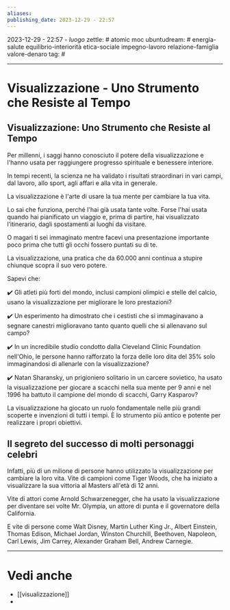 ```yaml
---
aliases: 
publishing_date: 2023-12-29 - 22:57
---
```

2023-12-29 - 22:57 - *luogo*
zettle: # atomic moc
ubuntudream: # energia-salute equilibrio-interiorità etica-sociale impegno-lavoro relazione-famiglia valore-denaro 
tag: #

---
# Visualizzazione - Uno Strumento che Resiste al Tempo



## Visualizzazione: Uno Strumento che Resiste al Tempo

Per millenni, i saggi hanno conosciuto il potere della visualizzazione e l'hanno usata per raggiungere progresso spirituale e benessere interiore. 

In tempi recenti, la scienza ne ha validato i risultati straordinari in vari campi, dal lavoro, allo sport, agli affari e alla vita in generale.  

La visualizzazione è l'arte di usare la tua mente per cambiare la tua vita.

Lo sai che funziona, perché l'hai già usata tante volte. Forse l'hai usata quando hai pianificato un viaggio e, prima di partire, hai visualizzato l’itinerario, dagli spostamenti ai luoghi da visitare.

O magari ti sei immaginato mentre facevi una presentazione importante poco prima che tutti gli occhi fossero puntati su di te.


La visualizzazione, una pratica che da 60.000 anni continua a stupire chiunque scopra il suo vero potere.

Sapevi che:

✔️ Gli atleti più forti del mondo, inclusi campioni olimpici e stelle del calcio, usano la visualizzazione per migliorare le loro prestazioni?

✔️ Un esperimento ha dimostrato che i cestisti che si immaginavano a segnare canestri miglioravano tanto quanto quelli che si allenavano sul campo?
 
✔️  In un incredibile studio condotto dalla Cleveland Clinic Foundation nell'Ohio, le persone hanno rafforzato la forza delle loro dita del 35% solo immaginandosi di allenarle con la visualizzazione?

✔️ Natan Sharansky, un prigioniero solitario in un carcere sovietico, ha usato la visualizzazione per giocare a scacchi nella sua mente per 9 anni e nel 1996 ha battuto il campione del mondo di scacchi, Garry Kasparov?

La visualizzazione ha giocato un ruolo fondamentale nelle più grandi scoperte e invenzioni di tutti i tempi. È lo strumento più antico e potente per realizzare i propri obiettivi.

## Il segreto del successo di molti personaggi celebri
Infatti, più di un milione di persone hanno utilizzato la visualizzazione per cambiare la loro vita. Vite di campioni come Tiger Woods, che ha iniziato a visualizzare la sua vittoria al Masters all'età di 12 anni.

Vite di attori come Arnold Schwarzenegger, che ha usato la visualizzazione per diventare sei volte Mr. Olympia, un attore di punta e il governatore della California.

E vite di persone come Walt Disney, Martin Luther King Jr., Albert Einstein, Thomas Edison, Michael Jordan, Winston Churchill, Beethoven, Napoleon, Carl Lewis, Jim Carrey, Alexander Graham Bell, Andrew Carnegie.




---
# Vedi anche
- [[visualizzazione]]
- 